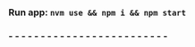 ### Run app: `nvm use && npm i && npm start`

### - - - - - - - - - - - - - - - - - - - - - - - - - 